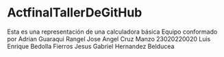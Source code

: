 # ActfinalTallerDeGitHub
Esta es una representación de una calculadora básica 
Equipo conformado por
Adrian Guaraqui Rangel 
Jose Angel Cruz Manzo 23020220020
Luis Enrique Bedolla Fierros 
Jesus Gabriel Hernandez Belducea